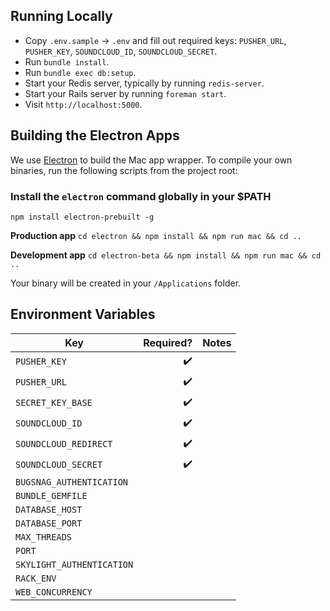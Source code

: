 ## Running Locally

* Copy `.env.sample` -> `.env` and fill out required keys: `PUSHER_URL`, `PUSHER_KEY`, `SOUNDCLOUD_ID`, `SOUNDCLOUD_SECRET`.
* Run `bundle install`.
* Run `bundle exec db:setup`.
* Start your Redis server, typically by running `redis-server`.
* Start your Rails server by running `foreman start`.
* Visit `http://localhost:5000`.

## Building the Electron Apps

We use [Electron](https://github.com/atom/electron) to build the Mac app wrapper. To compile your own binaries, run the following scripts from the project root:

### Install the `electron` command globally in your $PATH
`npm install electron-prebuilt -g`

**Production app**
`cd electron && npm install && npm run mac && cd ..`

**Development app**
`cd electron-beta && npm install && npm run mac && cd ..`

Your binary will be created in your `/Applications` folder.

## Environment Variables

Key | Required? | Notes
--- | --------: | -----
`PUSHER_KEY` | :heavy_check_mark: |
`PUSHER_URL` | :heavy_check_mark: |
`SECRET_KEY_BASE` | :heavy_check_mark: |
`SOUNDCLOUD_ID` | :heavy_check_mark: |
`SOUNDCLOUD_REDIRECT` | :heavy_check_mark: |
`SOUNDCLOUD_SECRET` | :heavy_check_mark: |
`BUGSNAG_AUTHENTICATION` | |
`BUNDLE_GEMFILE` | |
`DATABASE_HOST` | |
`DATABASE_PORT` | |
`MAX_THREADS` | |
`PORT` | |
`SKYLIGHT_AUTHENTICATION` | |
`RACK_ENV` | |
`WEB_CONCURRENCY` | |
